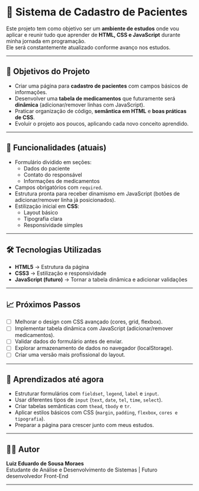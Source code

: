 # 🏥 Sistema de Cadastro de Pacientes

Este projeto tem como objetivo ser um **ambiente de estudos** onde vou aplicar e reunir tudo que aprender de **HTML, CSS e JavaScript** durante minha jornada em programação.  
Ele será constantemente atualizado conforme avanço nos estudos.

---

## 📌 Objetivos do Projeto
- Criar uma página para **cadastro de pacientes** com campos básicos de informações.
- Desenvolver uma **tabela de medicamentos** que futuramente será **dinâmica** (adicionar/remover linhas com JavaScript).
- Praticar organização de código, **semântica em HTML** e **boas práticas de CSS**.
- Evoluir o projeto aos poucos, aplicando cada novo conceito aprendido.

---

## 🚀 Funcionalidades (atuais)
- Formulário dividido em seções:
  - Dados do paciente
  - Contato do responsável
  - Informações de medicamentos
- Campos obrigatórios com `required`.
- Estrutura pronta para receber dinamismo em JavaScript (botões de adicionar/remover linha já posicionados).
- Estilização inicial em **CSS**:
  - Layout básico
  - Tipografia clara
  - Responsividade simples

---

## 🛠️ Tecnologias Utilizadas
- **HTML5** → Estrutura da página  
- **CSS3** → Estilização e responsividade  
- **JavaScript (futuro)** → Tornar a tabela dinâmica e adicionar validações  

---

## 📈 Próximos Passos
- [ ] Melhorar o design com CSS avançado (cores, grid, flexbox).  
- [ ] Implementar tabela dinâmica com JavaScript (adicionar/remover medicamentos).  
- [ ] Validar dados do formulário antes de enviar.  
- [ ] Explorar armazenamento de dados no navegador (localStorage).  
- [ ] Criar uma versão mais profissional do layout.  

---

## 📖 Aprendizados até agora
- Estruturar formulários com `fieldset`, `legend`, `label` e `input`.  
- Usar diferentes tipos de `input` (`text`, `date`, `tel`, `time`, `select`).  
- Criar tabelas semânticas com `thead`, `tbody` e `tr`.  
- Aplicar estilos básicos com CSS (`margin`, `padding`, `flexbox`, `cores e tipografia`).  
- Preparar a página para crescer junto com meus estudos.  

---

## 👨‍💻 Autor
**Luiz Eduardo de Sousa Moraes**  
Estudante de Análise e Desenvolvimento de Sistemas | Futuro desenvolvedor Front-End  

---

